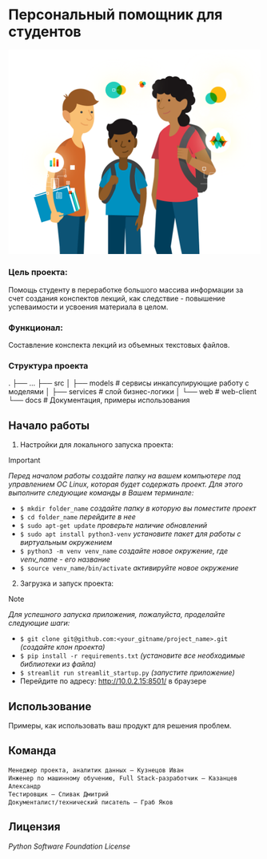 # Персональный помощник для студентов
![Logotype](./docs/credit-data-quality-campaign.png)

### Цель проекта:
Помощь студенту в переработке большого массива информации за счет создания конспектов лекций, как следствие - повышение успеваимости и усвоения материала в целом.

### Функционал:
Составление конспекта лекций из объемных текстовых файлов.

### Структура проекта
.
├── ...
├── src
│   ├── models      # сервисы инкапсулирующие работу с моделями
│   ├── services    # слой бизнес-логики
│   └── web         # web-client
└── docs            # Документация, примеры использования 

## Начало работы
1. Настройки для локального запуска проекта:
> [!IMPORTANT]
> *Перед началом работы создайте папку на вашем компьютере под управлением ОС Linux, которая будет содержать проект. Для этого выполните следующие команды в Вашем терминале:*
- `$ mkdir folder_name`  *создайте папку в которую вы поместите проект*
- `$ cd folder_name` *перейдите в нее*
- `$ sudo apt-get update` *проверьте наличие обновлений*
- `$ sudo apt install python3-venv` *установите пакет для работы с виртуальным окружением*
- `$ python3 -m venv venv_name` *создайте новое окружение, где venv_name - его название*
- `$ source venv_name/bin/activate` *активируйте новое окружение*
  
2. Загрузка и запуск проекта:
> [!NOTE]
> *Для успешного запуска приложения, пожалуйста, проделайте следующие шаги:*
- `$ git clone git@github.com:<your_gitname/project_name>.git` *(создайте клон проекта)*
- `$ pip install -r requirements.txt` *(установите все необходимые библиотеки из файла)*
- `$ streamlit run streamlit_startup.py` *(запустите приложение)*
- Перейдите по адресу: http://10.0.2.15:8501/ в браузере

## Использование

Примеры, как использовать ваш продукт для решения проблем.

## Команда

```
Менеджер проекта, аналитик данных – Кузнецов Иван
Инженер по машинному обучению, Full Stack-разработчик – Казанцев Александр
Тестировщик – Спивак Дмитрий
Документалист/технический писатель – Граб Яков
```

## Лицензия

_Python Software Foundation License_
